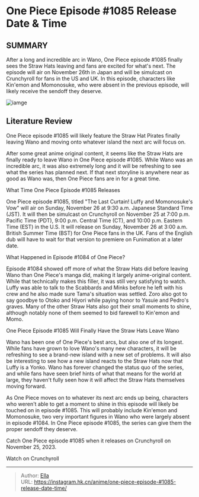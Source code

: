 # One Piece Episode #1085 Release Date &amp; Time


## SUMMARY 



  After a long and incredible arc in Wano, One Piece episode #1085 finally sees the Straw Hats leaving and fans are excited for what&#39;s next.   The episode will air on November 26th in Japan and will be simulcast on Crunchyroll for fans in the US and UK.   In this episode, characters like Kin&#39;emon and Momonosuke, who were absent in the previous episode, will likely receive the sendoff they deserve.  

![iamge](https://static1.srcdn.com/wordpress/wp-content/uploads/2023/10/luffy-is-happy-in-one-piece.jpg)

## Literature Review

One Piece episode #1085 will likely feature the Straw Hat Pirates finally leaving Wano and moving onto whatever island the next arc will focus on.




After some great anime original content, it seems like the Straw Hats are finally ready to leave Wano in One Piece episode #1085. While Wano was an incredible arc, it was also extremely long and it will be refreshing to see what the series has planned next. If that next storyline is anywhere near as good as Wano was, then One Piece fans are in for a great time.





 What Time One Piece Episode #1085 Releases 
          

One Piece episode #1085, titled &#34;The Last Curtain! Luffy and Momonosuke&#39;s Vow&#34; will air on Sunday, November 26 at 9:30 a.m. Japanese Standard Time (JST). It will then be simulcast on Crunchyroll on November 25 at 7:00 p.m. Pacific Time (PDT), 9:00 p.m. Central Time (CT), and 10:00 p.m. Eastern Time (EST) in the U.S. It will release on Sunday, November 26 at 3:00 a.m. British Summer Time (BST) for One Piece fans in the UK. Fans of the English dub will have to wait for that version to premiere on Funimation at a later date.



 What Happened in Episode #1084 of One Piece? 
          




Episode #1084 showed off more of what the Straw Hats did before leaving Wano than One Piece&#39;s manga did, making it largely anime-original content. While that technically makes this filler, it was still very satisfying to watch. Luffy was able to talk to the Scabbards and Minks before he left with his crew and he also made sure Tama&#39;s situation was settled. Zoro also got to say goodbye to Otoko and Hiyori while paying honor to Yasuie and Pedro&#39;s graves. Many of the other Straw Hats also got their small moments to shine, although notably none of them seemed to bid farewell to Kin&#39;emon and Momo.



 One Piece Episode #1085 Will Finally Have the Straw Hats Leave Wano 
          

Wano has been one of One Piece&#39;s best arcs, but also one of its longest. While fans have grown to love Wano&#39;s many new characters, it will be refreshing to see a brand-new island with a new set of problems. It will also be interesting to see how a new island reacts to the Straw Hats now that Luffy is a Yonko. Wano has forever changed the status quo of the series, and while fans have seen brief hints of what that means for the world at large, they haven&#39;t fully seen how it will affect the Straw Hats themselves moving forward.




As One Piece moves on to whatever its next arc ends up being, characters who weren&#39;t able to get a moment to shine in this episode will likely be touched on in episode #1085. This will probably include Kin&#39;emon and Momonosuke, two very important figures in Wano who were largely absent in episode #1084. In One Piece episode #1085, the series can give them the proper sendoff they deserve.

Catch One Piece episode #1085 when it releases on Crunchyroll on November 25, 2023.

Watch on Crunchyroll



---

> Author: [Ella](https://instagram.hk.cn/)  
> URL: https://instagram.hk.cn/anime/one-piece-episode-#1085-release-date-time/  

